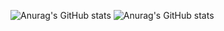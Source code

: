 ![Anurag's GitHub stats](https://github-readme-stats.vercel.app/api?username=SyafaHadyan&count_private=true&show_icons=true&theme=dark#gh-dark-mode-only)
![Anurag's GitHub stats](https://github-readme-stats.vercel.app/api?username=SyafaHadyan&count_private=true&show_icons=true&theme=default#gh-light-mode-only)
